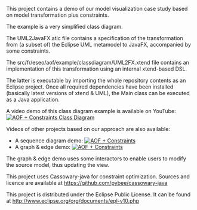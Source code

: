 This project contains a demo of our model visualization case study based on model transformation plus constraints.

The example is a very simplified class diagram.

The UML2JavaFX.atlc file contains a specification of the transformation from (a subset of) the Eclipse UML metamodel to JavaFX, accompanied by some constraints.

The src/fr/eseo/aof/example/classdiagram/UML2FX.xtend file contains an implementation of this transformation using an internal xtend-based DSL.

The latter is executable by importing the whole repository contents as an Eclipse project.
Once all required dependencies have been installed (basically latest versions of xtend & UML), the Main class can be executed as a Java application.

A video demo of this class diagram example is available on YouTube:
[![AOF + Constraints Class Diagram](https://img.youtube.com/vi/6EEQadNmsjQ/0.jpg)](https://www.youtube.com/watch?v=6EEQadNmsjQ "AOF + Constraints Class Diagram")


Videos of other projects based on our approach are also available:
- A sequence diagram demo: 
[![AOF + Constraints](https://img.youtube.com/vi/mmZyETDKnFk/0.jpg)](https://www.youtube.com/watch?v=mmZyETDKnFk "AOF + Constraints Sequence Diagram")
- A graph & edge demo: 
[![AOF + Constraints](https://img.youtube.com/vi/eo_-yCi-zyU/0.jpg)](https://www.youtube.com/watch?v=eo_-yCi-zyU "AOF + Constraints Graf")

The graph & edge demo uses some interactors to enable users to modify the source model, thus updating the view.


This project uses Cassowary-java for constraint optimization.
Sources and licence are available at https://github.com/pybee/cassowary-java

This project is distributed under the Eclipse Public License.
It can be found at http://www.eclipse.org/org/documents/epl-v10.php
